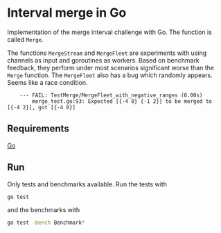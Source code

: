 # Interval merge in Go

Implementation of the merge interval challenge with Go. The function is called `Merge`.

The functions `MergeStream` and `MergeFleet` are experiments with using channels as input and
goroutines as workers. Based on benchmark feedback, they perform under most scenarios significant worse than the `Merge` function.
The `MergeFleet` also has a bug which randomly appears. Seems like a race condition.

```
    --- FAIL: TestMerge/MergeFleet_with_negative_ranges (0.00s)
        merge_test.go:93: Expected [{-4 0} {-1 2}] to be merged to [{-4 2}], got [{-4 0}]
```

## Requirements

[Go](https://go.dev/doc/install)

## Run

Only tests and benchmarks available. Run the tests with

```bash
go test
```

and the benchmarks with 
```bash
go test -bench Benchmark*
```


